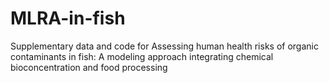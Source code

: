 # MLRA-in-fish
Supplementary data and code for Assessing human health risks of organic contaminants in fish: A modeling approach integrating chemical bioconcentration and food processing
